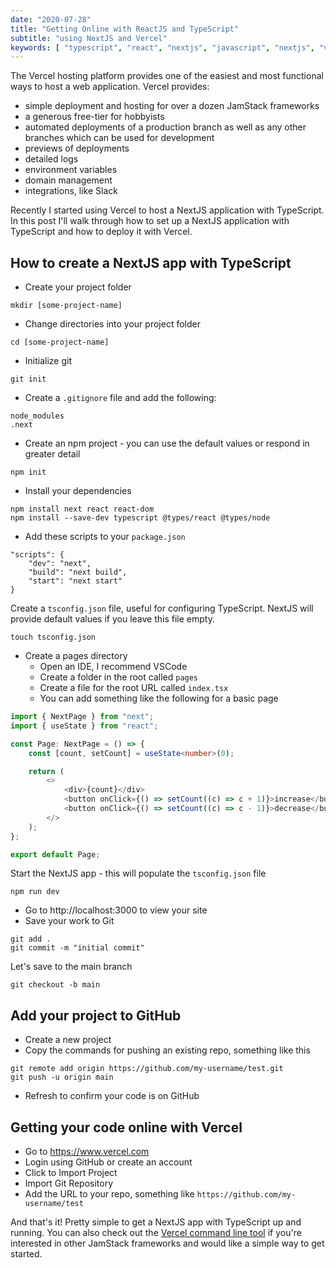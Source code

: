 ```yaml
---
date: "2020-07-28"
title: "Getting Online with ReactJS and TypeScript"
subtitle: "using NextJS and Vercel"
keywords: [ "typescript", "react", "nextjs", "javascript", "nextjs", "vercel" ]
---
```


The Vercel hosting platform provides one of the easiest and most functional ways to host a web application. Vercel provides:
* simple deployment and hosting for over a dozen JamStack frameworks
* a generous free-tier for hobbyists
* automated deployments of a production branch as well as any other branches which can be used for development
* previews of deployments
* detailed logs
* environment variables
* domain management
* integrations, like Slack

Recently I started using Vercel to host a NextJS application with TypeScript. In this post I'll walk through how to set up a NextJS application with TypeScript and how to deploy it with Vercel.

## How to create a NextJS app with TypeScript
* Create your project folder

```
mkdir [some-project-name]
```

* Change directories into your project folder

```
cd [some-project-name]
```
* Initialize git

```
git init
```
* Create a `.gitignore` file and add the following:

```
node_modules
.next
```
* Create an npm project - you can use the default values or respond in greater detail

```
npm init
```
* Install your dependencies

```
npm install next react react-dom
npm install --save-dev typescript @types/react @types/node
```
* Add these scripts to your `package.json`

```
"scripts": {
    "dev": "next",
    "build": "next build",
    "start": "next start"
}
```
Create a `tsconfig.json` file, useful for configuring TypeScript. NextJS will provide default values if you leave this file empty.

```
touch tsconfig.json
```
* Create a pages directory
    * Open an IDE, I recommend VSCode
    * Create a folder in the root called `pages`
    * Create a file for the root URL called `index.tsx`
    * You can add something like the following for a basic page

```typescript
import { NextPage } from "next";
import { useState } from "react";

const Page: NextPage = () => {
    const [count, setCount] = useState<number>(0);

    return (
        <>
            <div>{count}</div>
            <button onClick={() => setCount((c) => c + 1)}>increase</button>
            <button onClick={() => setCount((c) => c - 1)}>decrease</button>
        </>
    );
};

export default Page;
```
Start the NextJS app - this will populate the `tsconfig.json` file
```
npm run dev
```
* Go to http://localhost:3000 to view your site
* Save your work to Git

```
git add .
git commit -m "initial commit"
```
Let's save to the main branch

```
git checkout -b main
```

## Add your project to GitHub
* Create a new project
* Copy the commands for pushing an existing repo, something like this

```
git remote add origin https://github.com/my-username/test.git
git push -u origin main
```
* Refresh to confirm your code is on GitHub

## Getting your code online with Vercel
* Go to https://www.vercel.com
* Login using GitHub or create an account
* Click to Import Project
* Import Git Repository
* Add the URL to your repo, something like `https://github.com/my-username/test`

And that's it! Pretty simple to get a NextJS app with TypeScript up and running. You can also check out the [Vercel command line tool](https://github.com/vercel/vercel/tree/master/packages/now-cli) if you're interested in other JamStack frameworks and would like a simple way to get started.
